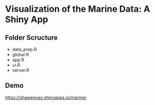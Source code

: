 # Visualization of the Marine Data: A Shiny App

## Folder Scructure
* data_prep.R
* global.R
* app.R
* ui.R
* server.R

## Demo
https://shawenyao.shinyapps.io/marine/
